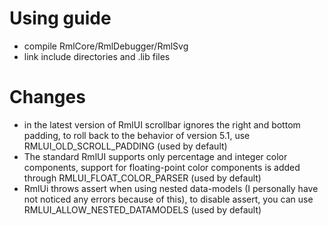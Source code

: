 # Using guide
- compile RmlCore/RmlDebugger/RmlSvg
- link include directories and .lib files

# Changes
- in the latest version of RmlUI scrollbar ignores the right and bottom padding, to roll back to the behavior of version 5.1, use RMLUI_OLD_SCROLL_PADDING (used by default)
- The standard RmlUI supports only percentage and integer color components, support for floating-point color components is added through RMLUI_FLOAT_COLOR_PARSER (used by default)
- RmlUi throws assert when using nested data-models (I personally have not noticed any errors because of this), to disable assert, you can use RMLUI_ALLOW_NESTED_DATAMODELS (used by default)
